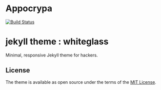 # Appocrypa

[![Build Status](https://travis-ci.org/hrmrzizon/hrmrzizon.github.io.svg?branch=source)](https://travis-ci.org/hrmrzizon/hrmrzizon.github.io)
<!--
[![Dependency Status](https://gemnasium.com/hrmrzizon/hrmrzizon.github.io.svg)](https://gemnasium.com/hrmrzizon/hrmrzizon.github.io)
-->
<!--
[![Code Climate](https://codeclimate.com/github/hrmrzizon/hrmrzizon.github.io/badges/gpa.svg)](https://codeclimate.com/github/hrmrzizon/hrmrzizon.github.io)
-->
<!--
[![Coverage Status](https://coveralls.io/repos/github/hrmrzizon/hrmrzizon.github.io/badge.svg)](https://coveralls.io/github/hrmrzizon/hrmrzizon.github.io)
-->

# jekyll theme : whiteglass

Minimal, responsive Jekyll theme for hackers.

## License

The theme is available as open source under the terms of the
[MIT License](http://opensource.org/licenses/MIT).

